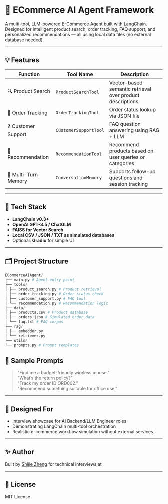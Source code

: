 # 🛒 ECommerce AI Agent Framework

A multi-tool, LLM-powered E-Commerce Agent built with LangChain.  
Designed for intelligent product search, order tracking, FAQ support, and personalized recommendations — all using local data files (no external database needed).

---

## 💡 Features

| Function            | Tool Name             | Description                                               |
| ------------------- | --------------------- | --------------------------------------------------------- |
| 🔍 Product Search    | `ProductSearchTool`   | Vector-based semantic retrieval over product descriptions |
| 🧾 Order Tracking    | `OrderTrackingTool`   | Order status lookup via JSON file                         |
| ❓ Customer Support  | `CustomerSupportTool` | FAQ question answering using RAG + LLM                    |
| 🎯 Recommendation    | `RecommendationTool`  | Recommend products based on user queries or categories    |
| 🧠 Multi-Turn Memory | `ConversationMemory`  | Supports follow-up questions and session tracking         |

---

## 🚀 Tech Stack

- **LangChain v0.3+**
- **OpenAI GPT-3.5 / ChatGLM**
- **FAISS for Vector Search**
- **Local CSV / JSON / TXT as simulated databases**
- Optional: **Gradio** for simple UI

---

## 🗂️ Project Structure

```python
ECommerceAIAgent/
├── main.py # Agent entry point
├── tools/
│ ├── product_search.py # Product retrieval
│ ├── order_tracking.py # Order status check
│ ├── customer_support.py # FAQ tool
│ └── recommendation.py # Recommendation logic
├── data/
│ ├── products.csv # Product database
│ ├── orders.json # Simulated order data
│ └── faq.txt # FAQ corpus
├── rag/
│ ├── embedder.py
│ └── retriever.py
└── utils/
└── prompts.py # Prompt templates
```

## 💬 Sample Prompts

> "Find me a budget-friendly wireless mouse."  
> "What’s the return policy?"  
> "Track my order ID ORD002."  
> "Recommend something suitable for office use."

---

## 🎯 Designed For

- Interview showcase for AI Backend/LLM Engineer roles
- Demonstrating LangChain multi-tool orchestration
- Realistic e-commerce workflow simulation without external services

---

## ✨ Author

Built by [Shijie Zheng](https://github.com/Formyselfonly?tab=repositories) for technical interviews at  

---

## 📎 License

MIT License